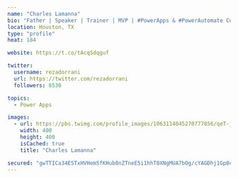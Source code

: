 ```yaml
---
name: "Charles Lamanna"
bio: "Father | Speaker | Trainer | MVP | #PowerApps & #PowerAutomate Community Super User | YouTuber Right-pointing triangle http://youtube.com/c/rezadorrani | Learn - Share - Clockwise rightwards and leftwards open circle arrows"
location: Houston, TX
type: "profile"
heat: 184

website: https://t.co/tAcqSdqguf

twitter:
  username: rezadorrani
  url: https://twitter.com/rezadorrani
  followers: 8530

topics:
  - Power Apps

images:
  - url: https://pbs.twimg.com/profile_images/1063114045270777856/qeT-jpWr_400x400.jpg
    width: 400
    height: 400
    isCached: true
    title: "Charles Lamanna"

secured: "gwTTICa34ESTxHVHemSfKHub8nZTneE5i1hhT0XNgMUA7bOg/cYAGDhj1Gp0c5QiwYawZMF+KkGrgv6eNjN+HakGH8KyUI8PayNFDURd0wnhFv5SM3+55WcFMI6ie2QgfbqkBc/251JW45/OoPgP3AolvkJ8X5I9Fhcq/jTEJCC4JP7CTTz/bKeKD984VqWdMAhO6ZW+wuXnc4NoujiOvEPNEKNdRreA/UM8oJjF6396659/ss4PHhHjVua2Vt0dVeHOH+HBuJH+yB7wHIMsv3b42K9bFkZ8h2AC3SgP1wX9txiKJoo7GuJaubviArQ7+xe31cBKAoci7/yX3j/bUvq8DyC6Ntr4D36RuXkpaGDLZSA9xtU1fPaD51dVa0oDdMf1yC/2fm60apbWkl26KzJbEtWfS3bA15iX7fjZ7fk=;sAGGVLUywXJw8iXI10ZL5w=="
---
```


